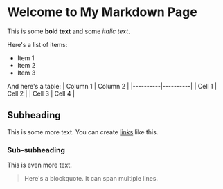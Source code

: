# Welcome to My Markdown Page

This is some **bold text** and some *italic text*. 

Here's a list of items:
- Item 1
- Item 2
- Item 3

And here's a table:
| Column 1 | Column 2 |
|----------|----------|
| Cell 1   | Cell 2   |
| Cell 3   | Cell 4   |

## Subheading

This is some more text. You can create [links](https://www.example.com) like this.

### Sub-subheading

This is even more text.

> Here's a blockquote. It can span multiple lines.

